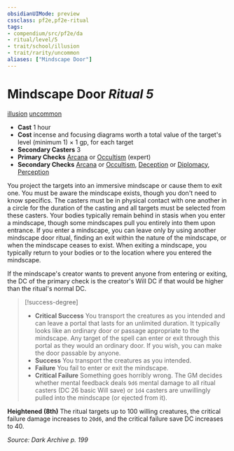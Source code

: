 ```yaml
---
obsidianUIMode: preview
cssclass: pf2e,pf2e-ritual
tags:
- compendium/src/pf2e/da
- ritual/level/5
- trait/school/illusion
- trait/rarity/uncommon
aliases: ["Mindscape Door"]
---
```

# Mindscape Door *Ritual 5*  
[illusion](illusion.md)  [uncommon](uncommon.md)  

- **Cast** 1 hour
- **Cost** incense and focusing diagrams worth a total value of the target's level (minimum 1) × 1 gp, for each target
- **Secondary Casters** 3
- **Primary Checks** [Arcana](../../skills.md#Arcana) or [Occultism](../../skills.md#Occultism) (expert)
- **Secondary Checks** [Arcana](../../skills.md#Arcana) or [Occultism](../../skills.md#Occultism), [Deception](../../skills.md#Deception) or [Diplomacy](../../skills.md#Diplomacy), [Perception](../../skills.md#Perception)

You project the targets into an immersive mindscape or cause them to exit one. You must be aware the mindscape exists, though you don't need to know specifics. The casters must be in physical contact with one another in a circle for the duration of the casting and all targets must be selected from these casters. Your bodies typically remain behind in stasis when you enter a mindscape, though some mindscapes pull you entirely into them upon entrance. If you enter a mindscape, you can leave only by using another mindscape door ritual, finding an exit within the nature of the mindscape, or when the mindscape ceases to exist. When exiting a mindscape, you typically return to your bodies or to the location where you entered the mindscape.

If the mindscape's creator wants to prevent anyone from entering or exiting, the DC of the primary check is the creator's Will DC if that would be higher than the ritual's normal DC.

> [!success-degree] 
> - **Critical Success** You transport the creatures as you intended and can leave a portal that lasts for an unlimited duration. It typically looks like an ordinary door or passage appropriate to the mindscape. Any target of the spell can enter or exit through this portal as they would an ordinary door. If you wish, you can make the door passable by anyone.
> - **Success** You transport the creatures as you intended.
> - **Failure** You fail to enter or exit the mindscape.
> - **Critical Failure** Something goes horribly wrong. The GM decides whether mental feedback deals `9d6` mental damage to all ritual casters (DC 26 basic Will save) or `1d4` casters are unwillingly pulled into the mindscape (or ejected from it).

**Heightened (8th)** The ritual targets up to 100 willing creatures, the critical failure damage increases to `20d6`, and the critical failure save DC increases to 40.

*Source: Dark Archive p. 199*